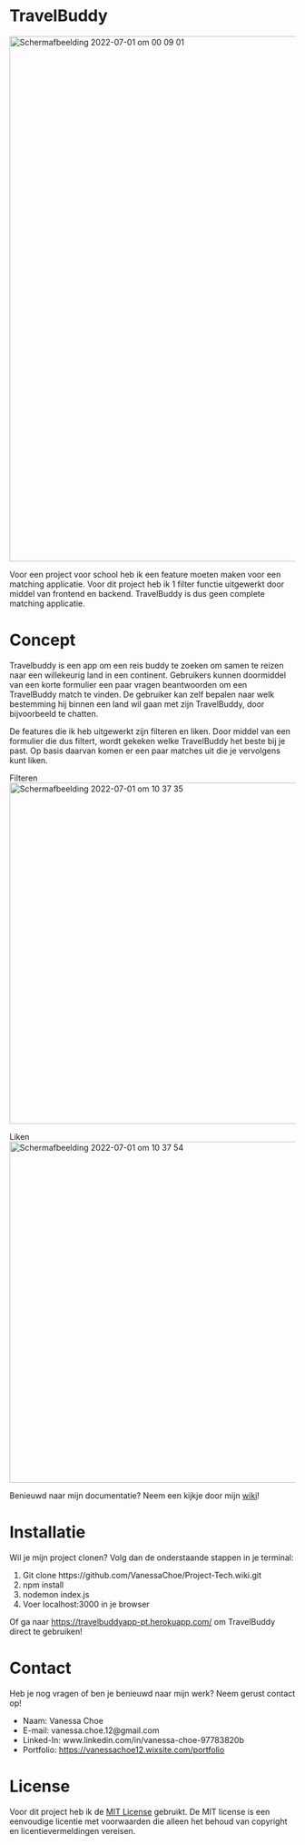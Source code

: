 # TravelBuddy

<img width="924" alt="Schermafbeelding 2022-07-01 om 00 09 01" src="https://user-images.githubusercontent.com/90140769/176787105-acd6fac7-faba-4123-943b-1e487aa437c8.png">

Voor een project voor school heb ik een feature moeten maken voor een matching applicatie. Voor dit project heb ik 1 filter functie uitgewerkt door middel van frontend en backend. TravelBuddy is dus geen complete matching applicatie.

# Concept 

Travelbuddy is een app om een reis buddy te zoeken om samen te reizen naar een willekeurig land in een continent. Gebruikers kunnen doormiddel van een korte formulier een paar vragen beantwoorden om een TravelBuddy match te vinden. De gebruiker kan zelf bepalen naar welk bestemming hij binnen een land wil gaan met zijn TravelBuddy, door bijvoorbeeld te chatten. 

De features die ik heb uitgewerkt zijn filteren en liken. Door middel van een formulier die dus filtert, wordt gekeken welke TravelBuddy het beste bij je past. Op basis daarvan komen er een paar matches uit die je vervolgens kunt liken.

Filteren
<img width="600" alt="Schermafbeelding 2022-07-01 om 10 37 35" src="https://user-images.githubusercontent.com/90140769/176858378-dc533e81-be50-4d22-8a69-e5bb5c386b72.png">

Liken
<img width="600" alt="Schermafbeelding 2022-07-01 om 10 37 54" src="https://user-images.githubusercontent.com/90140769/176858439-dd15d461-2581-4020-abf2-2ba70d6e070a.png">

Benieuwd naar mijn documentatie? Neem een kijkje door mijn 
<a href="https://github.com/VanessaChoe/Project-Tech/wiki">wiki</a>!

# Installatie

Wil je mijn project clonen? Volg dan de onderstaande stappen in je terminal:

<ol> 
    <li>Git clone https://github.com/VanessaChoe/Project-Tech.wiki.git</li>
    <li>npm install</li>
    <li>nodemon index.js</li>
    <li>Voer localhost:3000 in je browser</li>
</ol>

Of ga naar <a href="https://travelbuddyapp-pt.herokuapp.com/">https://travelbuddyapp-pt.herokuapp.com/</a> om TravelBuddy direct te gebruiken!

# Contact

Heb je nog vragen of ben je benieuwd naar mijn werk? Neem gerust contact op!

<ul>
    <li>Naam: Vanessa Choe</li>
    <li>E-mail: vanessa.choe.12@gmail.com</li>
    <li>Linked-In: www.linkedin.com/in/vanessa-choe-97783820b</li>
    <li>Portfolio: <a href="https://vanessachoe12.wixsite.com/portfolio">https://vanessachoe12.wixsite.com/portfolio</a></li>
</ul>

# License

Voor dit project heb ik de <a href="https://github.com/git/git-scm.com/blob/main/MIT-LICENSE.txt">MIT License</a> gebruikt. De MIT license is een eenvoudige licentie met voorwaarden die alleen het behoud van copyright en licentievermeldingen vereisen.
